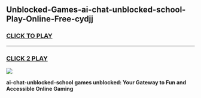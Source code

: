 
## Unblocked-Games-ai-chat-unblocked-school-Play-Online-Free-cydjj
<h3>
<a href="https://premium76.site?title=ai-chat-unblocked-school&ref=26A">CLICK TO PLAY</a></h3>
<hr>

<h3>
<a href="https://premium76.site?title=ai-chat-unblocked-school&ref=26A">CLICK 2 PLAY</a>
  
</h3>

<a href="https://premium76.site?title=ai-chat-unblocked-school&ref=26A"><img src="https://clearcache.store/games.png"></a>


**ai-chat-unblocked-school games unblocked: Your Gateway to Fun and Accessible Online Gaming**
